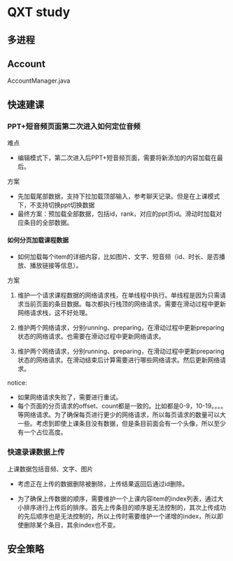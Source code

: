 # QXT study
## 多进程

## Account
AccountManager.java

## 快速建课
### PPT+短音频页面第二次进入如何定位音频
难点

* 编辑模式下，第二次进入后PPT+短音频页面，需要将新添加的内容加载在最后。

方案

* 先加载尾部数据，支持下拉加载顶部输入，参考聊天记录。但是在上课模式下，不支持切换ppt切换数据
* 最终方案：预加载全部数据，包括id，rank，对应的ppt页id。滑动时加载对应条目的全部数据。

#### 如何分页加载课程数据

* 如何加载每个item的详细内容，比如图片、文字、短音频（id、时长、是否播放、播放链接等信息）。

方案

1. 维护一个请求课程数据的网络请求栈，在单线程中执行。单线程是因为只需请求当前页面的条目数据。每次都执行栈顶的网络请求。需要在滑动过程中更新网络请求栈，这不好处理。

2. 维护两个网络请求，分别running、preparing，在滑动过程中更新preparing状态的网络请求。也需要在滑动过程中更新网络请求。

3. 维护两个网络请求，分别running、preparing，在滑动过程中更新preparing状态的网络请求。在滑动结束后计算需要进行哪些网络请求。然后更新网络请求。

notice:

* 如果网络请求失败了，需要进行重试。
* 每个页面的分页请求的offset、count都是一致的。比如都是0-9，10-19。。。。等网络请求。为了确保每页进行更少的网络请求，所以每页请求的数量可以大一些。考虑到即使上课条目没有数据，但是条目前面会有一个头像，所以至少有一个占位高度。

### 快速录课数据上传
上课数据包括音频、文字、图片

* 考虑正在上传的数据删除被删除，上传结果返回后通过id删除。

* 为了确保上传数据的顺序，需要维护一个上课内容item的index列表，通过大小排序进行上传后的排序。首先上传条目的顺序是无法控制的，其次上传成功的先后顺序也是无法控制的，所以上传时需要维护一个递增的index，所以即使删除某个条目，其余index也不变。

## 安全策略
